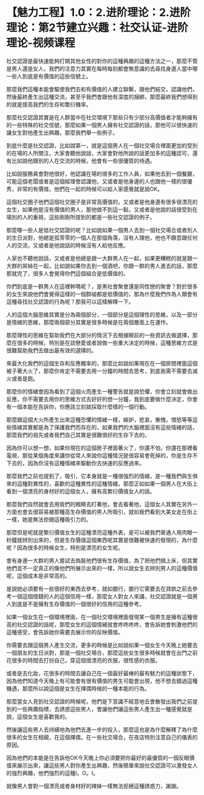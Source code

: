 # 【魅力工程】1.0：2.进阶理论：2.进阶理论：第2节建立兴趣：社交认证-进阶理论-视频课程

社交認證是最快速能夠打開其他女性的對你的這種興趣的這種方法之一，那麼不管是男人還是女人，我們的注意力其實在每時每刻都會無意識的去尋找身邊人當中哪一些人到底是有價值的這些信號上。

那麼我們這種本能會驅使我們去和有價值的人建立聯繫，跟他們結交，認識他們，然後最終產生出這種交流，甚至乎我們會跟他有深度的捆綁，那麼最終我們想得到的就是提高我們的生存和繁衍機率。

那麼社交認證其實是在人群當中在社交環境下那些只有少部分高價值者才能夠擁有的一些特殊的社交信號，那麼如果一個男人擁有社交認證的話，那他可以很快速的讓女生對他產生出興趣，那麼我們舉一些例子。

到底什麼是社交認證，比如說第一，就是這個男人在一個社交場合裡面更加的受別的在場的人所關注，大家會聽他說話，大家會對他所說的話更加多的這種認可，還有比如說他跟別的人在交流的時候，他會有一些很優質的待遇。

比如說服務員會對他很好，他認識在場的很多的工作人員，如果他去到一個餐廳，可能這個老闆或者是這個經理會認識他，又或者是他身邊的人也跟他一樣的很優秀，非常的有價值，他們在一起的時候可以給人家感覺就是說OK。

這個社交圈子他們這個社交圈子是非常高價值的，又或者是他身邊有很多很漂亮的女生，如果他是沒有價值的男人，那他做不到這一點，又或者是他說的話很受到在場別的人的重視，這些剛剛所提到的都是一些社交認證的例子。

那麼哪一些人是低社交認證的呢？比如說如果一個男人去到一個社交場合或者別人的生日派對，他總是孤零零的一個人在那個角落，沒有人理他，他也不願意跟任何人的交流，又或者是他說話的時候沒有人給他反應。

人家也不聽他說話，又或者是他總是跟一大群男人在一起，如果更糟糕的就是跟一大群的屌絲在一起，比如說如果你去到一個酒吧，你跟一群的男人進去的話，那麼那就完了，很多人會覺得你們這個組合是低價值的。

你們到底是一群男人在這裡幹嗎呢？，是黑社會聚會還是同性戀的聚會？對於很多的女生來說他們會覺得這樣的一個群組都是低價值的，那為什麼我們作為人類會有這種尋找社交認證的行為呢？那我可以這樣解釋一下。

人的這個大腦思維其實是分為兩個部分，一個部分是這個理性的思維，以及一部分是情緒的思維，那麼兩個部分其實是很多時候是在兩個層面上在運作。

那麼理性的思維在幫助我們在大部分的情況下去根據眼前的一些資訊去做選擇，那麼在很多的時候，特別是在談戀愛或者說做一些重大決定的時候，這種思維方式是很難幫助我們去做出最有效的選擇的。

來最大化我們的這個生存和反應概率的，那麼比如說如果現在在一個房間裡面這個被子著大火了，那麼你肯定不需要去用一分鐘的時間去思考，到底我需不需要去滅火或者是跑。

那麼你的情緒會因為看到了這個火而產生一種警告就是說恐懼，你會立刻就會做出反應，你不需要去用你的思維方式去好好的想一分鐘，我到底要做什麼決定，你會有一個本能在告訴你，你應該立刻就採取什麼樣的一個行動。

那麼跟這個大火所產生出來這種恐懼的情緒一樣，嫉妒，悲哀，慚愧，憤怒等等這些情緒其實都是為了保護我們而存在的，如果我們的大腦裡面沒有這些情緒的話，那麼我們的祖先或者我們自己其實是很難很好的生存下去的。

因為你可以想一想，如果你現在的這個房子裡面著火了，你還不怕，你還在那裡看電視，那從某個角度來講你從常人來說你這種情況是很容易會死掉的，你是生存不下去的，因為你沒有這種情緒來驅動你去快速的反應過來。

那麼我們之前也提到了，吸引，它本身就是一種很強烈的情緒，是一種我們與生俱來的這種對異性的，喜歡的這種異性的這種情緒，那麼正如如果一個男人在大街上看到一個漂亮的身材好的這個女人，擁有高繁衍價值女人的話。

那麼我們自然就會去用我們的眼睛去盯著他，會去看著他，這個女人其實在另外一方面也會去很容易被那種高生存價值的男人所吸引，就如我們看到大美女走在街上一樣，她是無法拒絕這種吸引力的。

那麼但是呢就是繁衍價值女生的這種漂亮這種外表，是可以被我們普通人用肉眼一秒鐘就辨別出來的，但是生存價值這個東西呢其實是很難被快速的發現的，為什麼呢？因為很多的時候女生，特別是漂亮的女生呢。

會有身邊一大群的男人嘗試去偽裝他們很有生存價值，為了把他們搞上床，但其實他們並不一定真正的像他們所展示出來的一樣，所以說女生去辨別男人的這種價值呢，這個成本是非常高的。

是說她必須要有一些很好的東西去參考，就如銀行，銀行它需要去在貸款之前去參考一個這個借錢的人的這個信用一樣，那麼女人對女人來講，社交認證就是一個男人到底是不是擁有生存價值的一個很好的信用的這種參考。

如果一個女生在一個環境裡面，在一個社交環境裡面發現某一個男生是擁有這種很高的社交認證的話呢，那麼女生的這個情緒就會咚咚咚咚，會告訴她會刺激他們的這種感受，會告訴她你需要去展示你的反映價值。

你需要去跟這個男人產生交流，更多的時候是比如說如果一個女生今天晚上她要去一個朋友的生日派對，那是一個社交場合，那麼這些女生很多時候就會在出門之前花很多的時間去打扮自己，穿這個很漂亮的衣服，很性感的衣服。

或者是去化妝，花很多的時間去讓自己在一個最好最棒的最有魅力的這種狀態下，因為他們知道今天晚上有可能會有很有價值的男生可能會出現，他不想去錯過這種機遇，那麼所以說這個是女生在擇偶時候的一種本能的行為。

那麼當女人見到社交認證的時候呢，他們是下意識不經意地去會散發出我們之前提到的一些興趣指標，去誘惑這些男人，會讓他們讓這些男人產生出一種感覺就是說，這個女生是喜歡我的。

然後讓這些男人去持續地為他們去進一步的投入，那麼這也是為什麼解釋了為什麼很多的女生在相親，在這個擇偶，在一些社交場合，在夜店特別注意自己的儀表的原因。

因為他們的本能是在告訴他OK今天晚上你必須要把你最好的最優質的一個反眼價值來展示出來，讓這些男人對你產生出興趣，然後簡單來說社交認證可以激發女人的強烈興趣，他們強烈的這種I。O。I。

就像男人會對一個漂亮或者身材好的辣妹一樣無法拒絕這種誘惑力，謝謝。